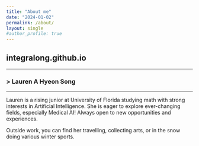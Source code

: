 ```yaml
---
title: "About me"
date: "2024-01-02"
permalink: /about/
layout: single
#author_profile: true
---
```


## integralong.github.io 
---

### > Lauren A Hyeon Song
---

Lauren is a rising junior at University of Florida studying math with strong interests in Artificial Intelligence. She is eager to explore ever-changing fields, especially Medical AI! Always open to new opportunities and experiences.

Outside work, you can find her travelling, collecting arts, or in the snow doing various winter sports. 


